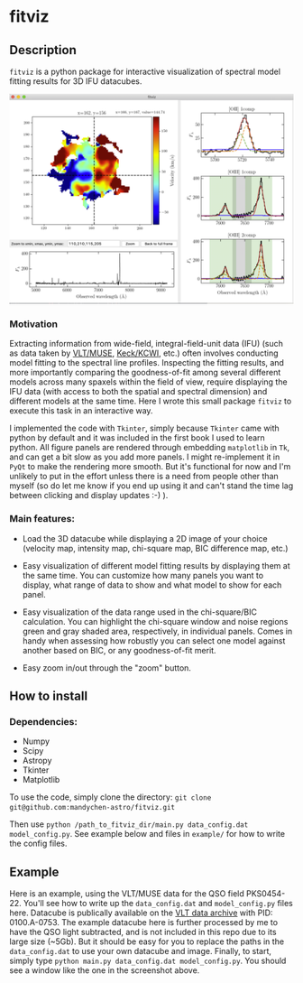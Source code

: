 # fitviz

## Description

`fitviz` is a python package for interactive visualization of spectral model fitting results for 3D IFU datacubes. 

![alt text](./example/fitviz_screenshot.png)

### Motivation

Extracting information from wide-field, integral-field-unit data (IFU) (such as data taken by [VLT/MUSE](https://www.eso.org/sci/facilities/develop/instruments/muse.html
), [Keck/KCWI](https://www2.keck.hawaii.edu/inst/kcwi/), etc.) often involves conducting model fitting to the spectral line profiles.  Inspecting the fitting results, and more importantly comparing the goodness-of-fit among several different models across many spaxels within the field of view, require displaying the IFU data (with access to both the spatial and spectral dimension) and different models at the same time.  Here I wrote this small package `fitviz` to execute this task in an interactive way. 

I implemented the code with `Tkinter`, simply because `Tkinter` came with python by default and it was included in the first book I used to learn python.  All figure panels are rendered through embedding `matplotlib` in `Tk`, and can get a bit slow as you add more panels.  I might re-implement it in `PyQt` to make the rendering more smooth.  But it's functional for now and I'm unlikely to put in the effort unless there is a need from people other than myself (so do let me know if you end up using it and can't stand the time lag between clicking and display updates :-) ).  

### Main features:

- Load the 3D datacube while displaying a 2D image of your choice (velocity map, intensity map, chi-square map, BIC difference map, etc.)

- Easy visualization of different model fitting results by displaying them at the same time.  You can customize how many panels you want to display, what range of data to show and what model to show for each panel.  

- Easy visualization of the data range used in the chi-square/BIC calculation.  You can highlight the chi-square window and noise regions green and gray shaded area, respectively, in individual panels.  Comes in handy when assessing how robustly you can select one model against another based on BIC, or any goodness-of-fit merit. 

- Easy zoom in/out through the "zoom" button.

## How to install

### Dependencies:

- Numpy
- Scipy
- Astropy
- Tkinter
- Matplotlib

To use the code, simply clone the directory:
`git clone git@github.com:mandychen-astro/fitviz.git`

Then use `python /path_to_fitviz_dir/main.py data_config.dat model_config.py`.  See example below and files in `example/` for how to write the config files.

## Example

Here is an example, using the VLT/MUSE data for the QSO field PKS0454-22.  You'll see how to write up the `data_config.dat` and `model_config.py` files here.  Datacube is publically available on the [VLT data archive](http://archive.eso.org/wdb/wdb/adp/phase3_spectral/form) with PID: 0100.A-0753. The example datacube here is further processed by me to have the QSO light subtracted, and is not included in this repo due to its large size (~5Gb).  But it should be easy for you to replace the paths in the `data_config.dat` to use your own datacube and image. Finally, to start, simply type `python main.py data_config.dat model_config.py`.  You should see a window like the one in the screenshot above.